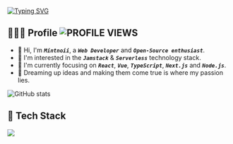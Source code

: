<a href="https://git.io/typing-svg"><img src="https://readme-typing-svg.demolab.com?font=Fira+Code&pause=1000&center=false&vCenter=true&repeat=false&random=false&center=true&width=1000&lines=Hi%2C+there.+I'm+Mintnoii.+A+Web+Developer+and+Open-Source+enthusiast!" alt="Typing SVG" /></a>

## 👨🏻‍💻 Profile ![PROFILE VIEWS](https://komarev.com/ghpvc/?username=mintnoii&label=PROFILE+VIEWS)

- 👋 Hi, I'm _**`Mintnoii`**_, a _**`Web Developer`**_ and _**`Open-Source enthusiast`**_.
- 📖 I'm interested in the _**`Jamstack`**_ &  _**`Serverless`**_ technology stack.
- 🌱 I'm currently focusing on _**`React`**_, _**`Vue`**_, _**`TypeScript`**_, _**`Next.js`**_ and _**`Node.js`**_.
- 💪 Dreaming up ideas and making them come true is where my passion lies.

![GitHub stats](https://github-readme-stats.vercel.app/api?username=mintnoii&show_icons=true&theme=transparent)
<!--![Top langs](https://github-readme-stats.vercel.app/api/top-langs/?username=Mintnoii&layout=donut&theme=transparent)-->

## 🚀 Tech Stack

<p align="left">
  <img src="https://skillicons.dev/icons?i=html,css,js,ts,react,redux,vue,svelte,vite,webpack,sass,tailwind,windicss，nextjs,nuxtjs,nodejs,docker,linux,nginx,vscode,notion&theme=light&perline=10" />
</p>


